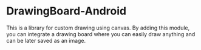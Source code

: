 # DrawingBoard-Android
This is a library for custom drawing using canvas. By adding this module, you can integrate a drawing board where you can easily draw anything and can be later saved as an image.
